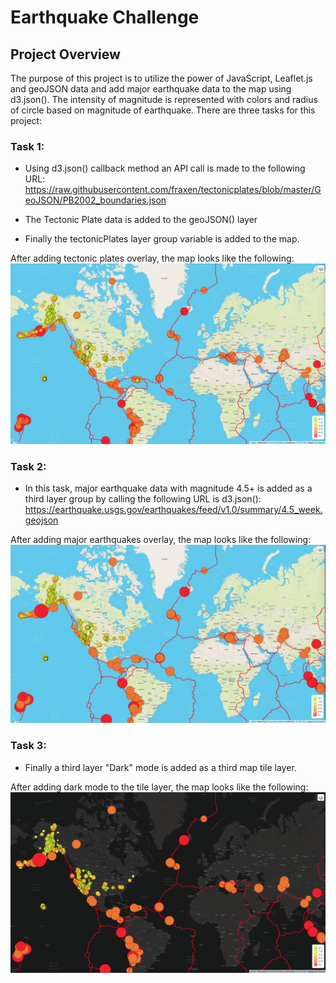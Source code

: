 # Earthquake Challenge

## Project Overview

The purpose of this project is to utilize the power of JavaScript, Leaflet.js and geoJSON data and add major earthquake data to the map using d3.json(). The intensity of magnitude is represented with colors and radius of circle based on magnitude of earthquake. There are three tasks for this project:

### Task 1: 
- Using d3.json() callback method an API call is made to the following URL:
https://raw.githubusercontent.com/fraxen/tectonicplates/blob/master/GeoJSON/PB2002_boundaries.json

- The Tectonic Plate data is added to the geoJSON() layer
- Finally the tectonicPlates layer group variable is added to the map.

After adding tectonic plates overlay, the map looks like the following:
![](images/tectonic_plates.png)

### Task 2:
- In this task, major earthquake data with magnitude 4.5+ is added as a third layer group by calling the following URL is d3.json():
https://earthquake.usgs.gov/earthquakes/feed/v1.0/summary/4.5_week.geojson

After adding major earthquakes overlay, the map looks like the following:
![](images/major_earthquakes.png)

### Task 3:
- Finally a third layer "Dark" mode is added as a third map tile layer.

After adding dark mode to the tile layer, the map looks like the following:
![](images/dark_mode.png)